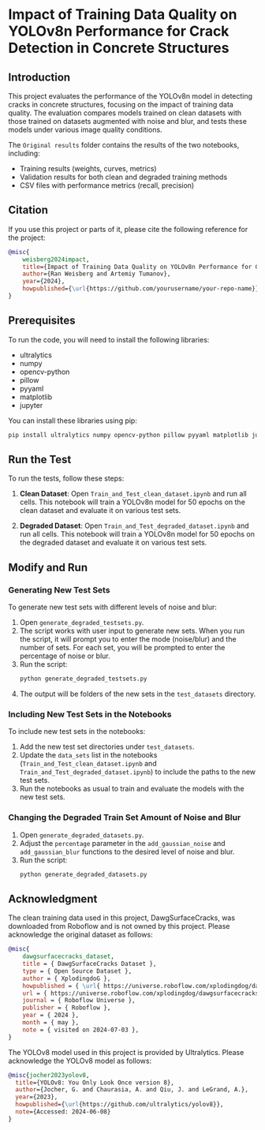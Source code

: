 
# Impact of Training Data Quality on YOLOv8n Performance for Crack Detection in Concrete Structures

## Introduction

This project evaluates the performance of the YOLOv8n model in detecting cracks in concrete structures, focusing on the impact of training data quality. The evaluation compares models trained on clean datasets with those trained on datasets augmented with noise and blur, and tests these models under various image quality conditions.

The `Original results` folder contains the results of the two notebooks, including:
- Training results (weights, curves, metrics)
- Validation results for both clean and degraded training methods
- CSV files with performance metrics (recall, precision)

## Citation

If you use this project or parts of it, please cite the following reference for the project:

```bibtex
@misc{
    weisberg2024impact,
    title={Impact of Training Data Quality on YOLOv8n Performance for Crack Detection in Concrete Structures},
    author={Ran Weisberg and Artemiy Tumanov},
    year={2024},
    howpublished={\url{https://github.com/yourusername/your-repo-name}},
}
```

## Prerequisites

To run the code, you will need to install the following libraries:

- ultralytics
- numpy
- opencv-python
- pillow
- pyyaml
- matplotlib
- jupyter

You can install these libraries using pip:

```bash
pip install ultralytics numpy opencv-python pillow pyyaml matplotlib jupyter
```

## Run the Test

To run the tests, follow these steps:

1. **Clean Dataset**:
   Open `Train_and_Test_clean_dataset.ipynb` and run all cells. This notebook will train a YOLOv8n model for 50 epochs on the clean dataset and evaluate it on various test sets.

2. **Degraded Dataset**:
   Open `Train_and_Test_degraded_dataset.ipynb` and run all cells. This notebook will train a YOLOv8n model for 50 epochs on the degraded dataset and evaluate it on various test sets.

## Modify and Run

### Generating New Test Sets

To generate new test sets with different levels of noise and blur:

1. Open `generate_degraded_testsets.py`.
2. The script works with user input to generate new sets. When you run the script, it will prompt you to enter the mode (noise/blur) and the number of sets. For each set, you will be prompted to enter the percentage of noise or blur.
3. Run the script:
   ```bash
   python generate_degraded_testsets.py
   ```
4. The output will be folders of the new sets in the `test_datasets` directory.

### Including New Test Sets in the Notebooks

To include new test sets in the notebooks:

1. Add the new test set directories under `test_datasets`.
2. Update the `data_sets` list in the notebooks (`Train_and_Test_clean_dataset.ipynb` and `Train_and_Test_degraded_dataset.ipynb`) to include the paths to the new test sets.
3. Run the notebooks as usual to train and evaluate the models with the new test sets.

### Changing the Degraded Train Set Amount of Noise and Blur

1. Open `generate_degraded_datasets.py`.
2. Adjust the `percentage` parameter in the `add_gaussian_noise` and `add_gaussian_blur` functions to the desired level of noise and blur.
3. Run the script:
   ```bash
   python generate_degraded_datasets.py
   ```

## Acknowledgment

The clean training data used in this project, DawgSurfaceCracks, was downloaded from Roboflow and is not owned by this project. Please acknowledge the original dataset as follows:

```bibtex
@misc{
    dawgsurfacecracks_dataset,
    title = { DawgSurfaceCracks Dataset },
    type = { Open Source Dataset },
    author = { XplodingdoG },
    howpublished = { \url{ https://universe.roboflow.com/xplodingdog/dawgsurfacecracks } },
    url = { https://universe.roboflow.com/xplodingdog/dawgsurfacecracks },
    journal = { Roboflow Universe },
    publisher = { Roboflow },
    year = { 2024 },
    month = { may },
    note = { visited on 2024-07-03 },
}
```

The YOLOv8 model used in this project is provided by Ultralytics. Please acknowledge the YOLOv8 model as follows:

```bibtex
@misc{jocher2023yolov8,
  title={YOLOv8: You Only Look Once version 8},
  author={Jocher, G. and Chaurasia, A. and Qiu, J. and LeGrand, A.},
  year={2023},
  howpublished={\url{https://github.com/ultralytics/yolov8}},
  note={Accessed: 2024-06-08}
}
```
